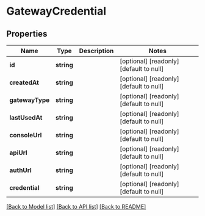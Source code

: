 # GatewayCredential

## Properties
Name | Type | Description | Notes
------------ | ------------- | ------------- | -------------
**id** | **string** |  | [optional] [readonly] [default to null]
**createdAt** | **string** |  | [optional] [readonly] [default to null]
**gatewayType** | **string** |  | [optional] [readonly] [default to null]
**lastUsedAt** | **string** |  | [optional] [readonly] [default to null]
**consoleUrl** | **string** |  | [optional] [readonly] [default to null]
**apiUrl** | **string** |  | [optional] [readonly] [default to null]
**authUrl** | **string** |  | [optional] [readonly] [default to null]
**credential** | **string** |  | [optional] [readonly] [default to null]

[[Back to Model list]](../README.md#documentation-for-models) [[Back to API list]](../README.md#documentation-for-api-endpoints) [[Back to README]](../README.md)


